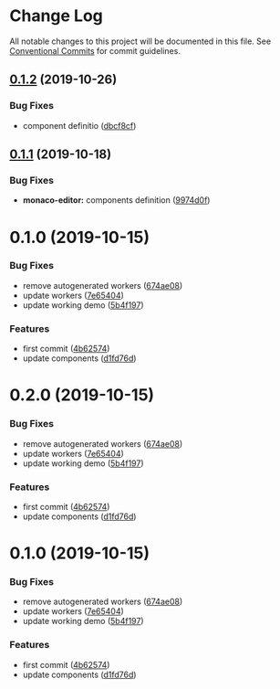 # Change Log

All notable changes to this project will be documented in this file.
See [Conventional Commits](https://conventionalcommits.org) for commit guidelines.

## [0.1.2](https://github.com/d0whc3r/wc-playground/compare/@d0whc3r/monaco-editor@0.1.1...@d0whc3r/monaco-editor@0.1.2) (2019-10-26)


### Bug Fixes

* component definitio ([dbcf8cf](https://github.com/d0whc3r/wc-playground/commit/dbcf8cfe78efe4b5ecacfc4fc0a8184df81e4adb))





## [0.1.1](https://github.com/d0whc3r/wc-playground/compare/@d0whc3r/monaco-editor@0.1.0...@d0whc3r/monaco-editor@0.1.1) (2019-10-18)


### Bug Fixes

* **monaco-editor:** components definition ([9974d0f](https://github.com/d0whc3r/wc-playground/commit/9974d0f94dd3b6082cdd739167b111506c78bed4))





# 0.1.0 (2019-10-15)


### Bug Fixes

* remove autogenerated workers ([674ae08](https://github.com/d0whc3r/wc-playground/commit/674ae085edb1173e14374023a819c7f817a9d52f))
* update workers ([7e65404](https://github.com/d0whc3r/wc-playground/commit/7e654047264669d6910e0e3ebc96052386e4f110))
* update working demo ([5b4f197](https://github.com/d0whc3r/wc-playground/commit/5b4f197765687b1368233f443a3c78f5185d2c72))


### Features

* first commit ([4b62574](https://github.com/d0whc3r/wc-playground/commit/4b625741ab99a9595ac7c59e31eb9f571c29b629))
* update components ([d1fd76d](https://github.com/d0whc3r/wc-playground/commit/d1fd76d33936e2cae58ff9479f3024be271c0f7a))






# 0.2.0 (2019-10-15)


### Bug Fixes

* remove autogenerated workers ([674ae08](https://github.com/d0whc3r/wc-playground/commit/674ae085edb1173e14374023a819c7f817a9d52f))
* update workers ([7e65404](https://github.com/d0whc3r/wc-playground/commit/7e654047264669d6910e0e3ebc96052386e4f110))
* update working demo ([5b4f197](https://github.com/d0whc3r/wc-playground/commit/5b4f197765687b1368233f443a3c78f5185d2c72))


### Features

* first commit ([4b62574](https://github.com/d0whc3r/wc-playground/commit/4b625741ab99a9595ac7c59e31eb9f571c29b629))
* update components ([d1fd76d](https://github.com/d0whc3r/wc-playground/commit/d1fd76d33936e2cae58ff9479f3024be271c0f7a))





# 0.1.0 (2019-10-15)


### Bug Fixes

* remove autogenerated workers ([674ae08](https://github.com/d0whc3r/wc-playground/commit/674ae085edb1173e14374023a819c7f817a9d52f))
* update workers ([7e65404](https://github.com/d0whc3r/wc-playground/commit/7e654047264669d6910e0e3ebc96052386e4f110))
* update working demo ([5b4f197](https://github.com/d0whc3r/wc-playground/commit/5b4f197765687b1368233f443a3c78f5185d2c72))


### Features

* first commit ([4b62574](https://github.com/d0whc3r/wc-playground/commit/4b625741ab99a9595ac7c59e31eb9f571c29b629))
* update components ([d1fd76d](https://github.com/d0whc3r/wc-playground/commit/d1fd76d33936e2cae58ff9479f3024be271c0f7a))
